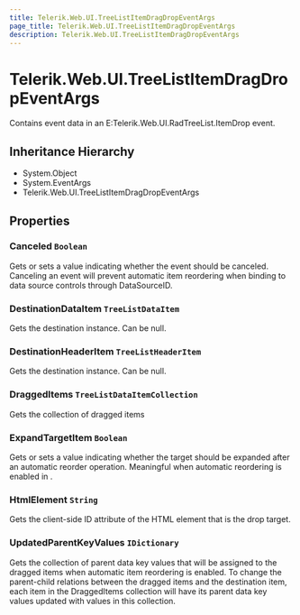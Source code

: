 ```yaml
---
title: Telerik.Web.UI.TreeListItemDragDropEventArgs
page_title: Telerik.Web.UI.TreeListItemDragDropEventArgs
description: Telerik.Web.UI.TreeListItemDragDropEventArgs
---
```


# Telerik.Web.UI.TreeListItemDragDropEventArgs

Contains event data in an E:Telerik.Web.UI.RadTreeList.ItemDrop event.

## Inheritance Hierarchy

* System.Object
* System.EventArgs
* Telerik.Web.UI.TreeListItemDragDropEventArgs

## Properties

###  Canceled `Boolean`

Gets or sets a value indicating whether the event should be canceled. Canceling
            an  event will prevent automatic item reordering when binding
            to data source controls through DataSourceID.

###  DestinationDataItem `TreeListDataItem`

Gets the destination  instance. Can be null.

###  DestinationHeaderItem `TreeListHeaderItem`

Gets the destination  instance. Can be null.

###  DraggedItems `TreeListDataItemCollection`

Gets the collection of dragged items

###  ExpandTargetItem `Boolean`

Gets or sets a value indicating whether the target  should
            be expanded after an automatic reorder operation. Meaningful when automatic reordering
            is enabled in .

###  HtmlElement `String`

Gets the client-side ID attribute of the HTML element that is the drop target.

###  UpdatedParentKeyValues `IDictionary`

Gets the collection of parent data key values that will be assigned to the dragged items 
            when automatic item reordering is enabled. To change the parent-child relations between
            the dragged items and the destination item, each item in the DraggedItems collection 
            will have its parent data key values updated with values in this collection.

